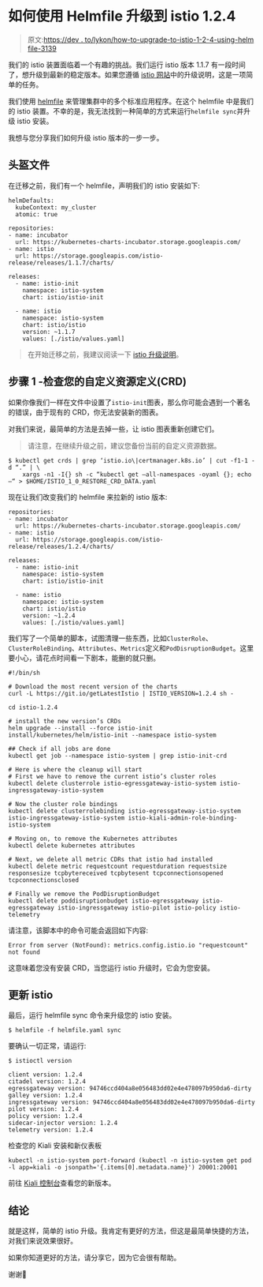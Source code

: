 # 如何使用 Helmfile 升级到 istio 1.2.4

> 原文:[https://dev . to/lykon/how-to-upgrade-to-istio-1-2-4-using-helm file-3139](https://dev.to/lykon/how-to-upgrade-to-istio-1-2-4-using-helmfile-3139)

我们的 istio 装置面临着一个有趣的挑战。我们运行 istio 版本 1.1.7 有一段时间了，想升级到最新的稳定版本。如果您遵循 [istio 网站](https://istio.io/docs/setup/kubernetes/upgrade/steps/)中的升级说明，这是一项简单的任务。

我们使用 [helmfile](https://github.com/roboll/helmfile) 来管理集群中的多个标准应用程序。在这个 helmfile 中是我们的 istio 装置。不幸的是，我无法找到一种简单的方式来运行`helmfile sync`并升级 istio 安装。

我想与您分享我们如何升级 istio 版本的一步一步。

## [](#helmfile)头盔文件

在迁移之前，我们有一个 helmfile，声明我们的 istio 安装如下:

```
helmDefaults:
  kubeContext: my_cluster
  atomic: true

repositories:
- name: incubator
  url: https://kubernetes-charts-incubator.storage.googleapis.com/
- name: istio
  url: https://storage.googleapis.com/istio-release/releases/1.1.7/charts/

releases:
  - name: istio-init
    namespace: istio-system
    chart: istio/istio-init

  - name: istio
    namespace: istio-system
    chart: istio/istio
    version: ~1.1.7
    values: [./istio/values.yaml] 
```

> 在开始迁移之前，我建议阅读一下 [istio 升级说明](https://istio.io/docs/setup/kubernetes/upgrade/steps/)。

## [](#step-1-check-your-custom-resource-definition-crd)步骤 1 -检查您的自定义资源定义(CRD)

如果你像我们一样在文件中设置了`istio-init`图表，那么你可能会遇到一个著名的错误，由于现有的 CRD，你无法安装新的图表。

对我们来说，最简单的方法是去掉一些，让 istio 图表重新创建它们。

> 请注意，在继续升级之前，建议您备份当前的自定义资源数据。

```
$ kubectl get crds | grep ‘istio.io\|certmanager.k8s.io’ | cut -f1-1 -d “.” | \
    xargs -n1 -I{} sh -c “kubectl get —all-namespaces -oyaml {}; echo —“ > $HOME/ISTIO_1_0_RESTORE_CRD_DATA.yaml 
```

现在让我们改变我们的 helmfile 来拉新的 istio 版本:

```
repositories:
- name: incubator
  url: https://kubernetes-charts-incubator.storage.googleapis.com/
- name: istio
  url: https://storage.googleapis.com/istio-release/releases/1.2.4/charts/

releases:
  - name: istio-init
    namespace: istio-system
    chart: istio/istio-init

  - name: istio
    namespace: istio-system
    chart: istio/istio
    version: ~1.2.4
    values: [./istio/values.yaml] 
```

我们写了一个简单的脚本，试图清理一些东西，比如`ClusterRole`、`ClusterRoleBinding`、`Attributes`、`Metrics`定义和`PodDisruptionBudget`。这里要小心，请花点时间看一下剧本，能删的就只删。

```
#!/bin/sh

# Download the most recent version of the charts
curl -L https://git.io/getLatestIstio | ISTIO_VERSION=1.2.4 sh -

cd istio-1.2.4

# install the new version’s CRDs
helm upgrade --install --force istio-init install/kubernetes/helm/istio-init --namespace istio-system

## Check if all jobs are done
kubectl get job --namespace istio-system | grep istio-init-crd

# Here is where the cleanup will start
# First we have to remove the current istio’s cluster roles
kubectl delete clusterrole istio-egressgateway-istio-system istio-ingressgateway-istio-system

# Now the cluster role bindings
kubectl delete clusterrolebinding istio-egressgateway-istio-system istio-ingressgateway-istio-system istio-kiali-admin-role-binding-istio-system

# Moving on, to remove the Kubernetes attributes
kubectl delete kubernetes attributes

# Next, we delete all metric CDRs that istio had installed
kubectl delete metric requestcount requestduration requestsize responsesize tcpbytereceived tcpbytesent tcpconnectionsopened tcpconnectionsclosed

# Finally we remove the PodDisruptionBudget
kubectl delete poddisruptionbudget istio-egressgateway istio-egressgateway istio-ingressgateway istio-pilot istio-policy istio-telemetry 
```

请注意，该脚本中的命令可能会返回如下内容:

`Error from server (NotFound): metrics.config.istio.io "requestcount" not found`

这意味着您没有安装 CRD，当您运行 istio 升级时，它会为您安装。

## [](#updating-istio)更新 istio

最后，运行 helmfile sync 命令来升级您的 istio 安装。

```
$ helmfile -f helmfile.yaml sync 
```

要确认一切正常，请运行:

```
$ istioctl version

client version: 1.2.4
citadel version: 1.2.4
egressgateway version: 94746ccd404a8e056483dd02e4e478097b950da6-dirty
galley version: 1.2.4
ingressgateway version: 94746ccd404a8e056483dd02e4e478097b950da6-dirty
pilot version: 1.2.4
policy version: 1.2.4
sidecar-injector version: 1.2.4
telemetry version: 1.2.4 
```

检查您的 Kiali 安装和新仪表板

```
kubectl -n istio-system port-forward (kubectl -n istio-system get pod -l app=kiali -o jsonpath='{.items[0].metadata.name}') 20001:20001 
```

前往 [Kiali 控制台](http://localhost:20001/kiali/console)查看您的新版本。

## [](#conclusion)结论

就是这样，简单的 istio 升级。我肯定有更好的方法，但这是最简单快捷的方法，对我们来说效果很好。

如果你知道更好的方法，请分享它，因为它会很有帮助。

谢谢👋
